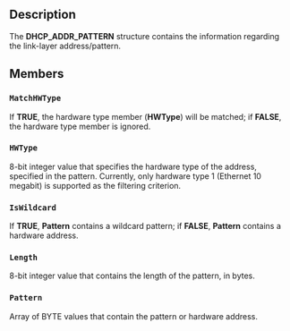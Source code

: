 ## Description

The **DHCP_ADDR_PATTERN** structure contains the information regarding the link-layer address/pattern.

## Members

### `MatchHWType`

If **TRUE**, the hardware type member (**HWType**) will be matched; if **FALSE**, the hardware type member is ignored.

### `HWType`

8-bit integer value that specifies the hardware type of the address, specified in the pattern. Currently, only hardware type 1 (Ethernet 10 megabit) is supported as the filtering criterion.

### `IsWildcard`

If **TRUE**, **Pattern** contains a wildcard pattern; if **FALSE**, **Pattern** contains a hardware address.

### `Length`

8-bit integer value that contains the length of the pattern, in bytes.

### `Pattern`

Array of BYTE values that contain the pattern or hardware address.